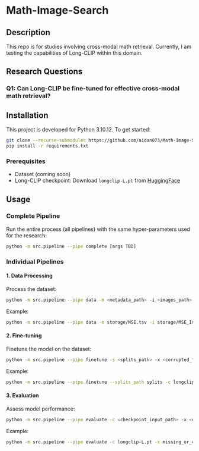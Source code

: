 # Math-Image-Search

## Description
This repo is for studies involving cross-modal math retrieval. Currently, I am testing the capabilities of Long-CLIP within this domain.

## Research Questions

### Q1: Can Long-CLIP be fine-tuned for effective cross-modal math retrieval?

## Installation

This project is developed for Python 3.10.12. To get started:

```bash
git clone --recurse-submodules https://github.com/aidan073/Math-Image-Search.git
pip install -r requirements.txt
```

### Prerequisites
- Dataset (coming soon)
- Long-CLIP checkpoint: Download `longclip-L.pt` from [HuggingFace](https://huggingface.co/BeichenZhang/LongCLIP-L/tree/main)

## Usage

### Complete Pipeline
Run the entire process (all pipelines) with the same hyper-parameters used for the research:

```bash
python -m src.pipeline --pipe complete [args TBD]
```

### Individual Pipelines

#### 1. Data Processing
Process the dataset:

```bash
python -m src.pipeline --pipe data -m <metadata_path> -i <images_path> -s <save_splits_path>
```

Example:
```bash
python -m src.pipeline --pipe data -m storage/MSE.tsv -i storage/MSE_Images -s splits
```

#### 2. Fine-tuning
Finetune the model on the dataset:

```bash
python -m src.pipeline --pipe finetune -s <splits_path> -x <corrupted_files_path> -c <checkpoint_input_path> -o <checkpoint_output_path> [--distributed -b <batch_size>]
```

Example:
```bash
python -m src.pipeline --pipe finetune --splits_path splits -c longclip-L.pt -x missing_or_corrupted.txt -d -b 70 -o finetuned-model
```

#### 3. Evaluation
Assess model performance:

```bash
python -m src.pipeline --pipe evaluate -c <checkpoint_input_path> -x <corrupted_files_path> -t <test_split_path> [--return_mean -e <results_output_path> -qi <qrel_input_path> -qo <qrel_output_path> -z <dataset_divides>]
```

Example:
```bash
python -m src.pipeline --pipe evaluate -c longclip-L.pt -x missing_or_corrupted.txt -t splits/test_split.npy -e search_test_1.json -qi qrel_test_1.json -z 3
```
